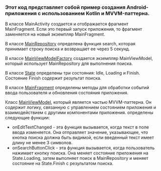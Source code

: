 ### Этот код представляет собой пример создания Android-приложения с использованием Kotlin и MVVM-паттерна. 

В классе MainActivity создается и отображается фрагмент MainFragment. Если это первый запуск приложения, то фрагмент заменяется на новый экземпляр MainFragment.

В классе [MainRepository](https://github.com/SergeiSlobodchikov/m12_mvvm/blob/main/app/src/main/java/com/example/m12_mvvm/MainRepository.kt) определена функция search, которая принимает строку поиска и возвращает ее через 5 секунд.

В классе [MainViewModelFactory](https://github.com/SergeiSlobodchikov/m12_mvvm/blob/main/app/src/main/java/com/example/m12_mvvm/MainViewModelFactory.kt) создается экземпляр MainViewModel, который использует MainRepository для выполнения поиска.

В классе [State](https://github.com/SergeiSlobodchikov/m12_mvvm/blob/main/app/src/main/java/com/example/m12_mvvm/State.kt) определены три состояния: Idle, Loading и Finish. Состояние Finish содержит результат поиска.

В классе [MainFragment](https://github.com/SergeiSlobodchikov/m12_mvvm/blob/main/app/src/main/java/com/example/m12_mvvm/ui.main/MainFragment.kt) определены методы для обработки событий ввода пользователя и обновления состояния приложения.

Класс [MainViewModel](https://github.com/SergeiSlobodchikov/m12_mvvm/blob/main/app/src/main/java/com/example/m12_mvvm/ui.main/MainViewModel.kt), который является частью MVVM-паттерна. Он содержит логику, связанную с управлением состоянием приложения и взаимодействием с другими компонентами приложения. определены следующие функции:
- onEditTextChanged - эта функция вызывается, когда текст в поле ввода изменяется. Она отправляет значение, указывающее, что кнопка поиска должна быть видимой, если введенный текст имеет длину не менее 3 символов.
- onSearchButtonClick - эта функция вызывается, когда пользователь нажимает кнопку поиска. Она меняет состояние приложения на State.Loading, затем выполняет поиск в MainRepository и меняет состояние на State.Finish с результатом поиска.
